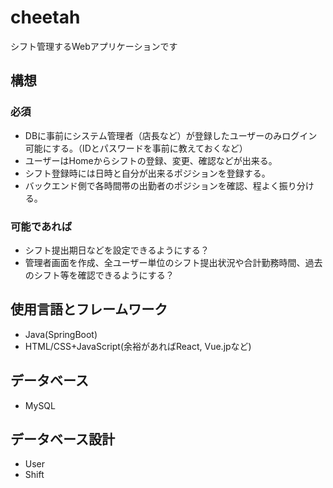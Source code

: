 # cheetah

シフト管理するWebアプリケーションです

## 構想

### 必須

- DBに事前にシステム管理者（店長など）が登録したユーザーのみログイン可能にする。（IDとパスワードを事前に教えておくなど）
- ユーザーはHomeからシフトの登録、変更、確認などが出来る。
- シフト登録時には日時と自分が出来るポジションを登録する。
- バックエンド側で各時間帯の出勤者のポジションを確認、程よく振り分ける。

### 可能であれば

- シフト提出期日などを設定できるようにする？
- 管理者画面を作成、全ユーザー単位のシフト提出状況や合計勤務時間、過去のシフト等を確認できるようにする？

## 使用言語とフレームワーク

- Java(SpringBoot)
- HTML/CSS+JavaScript(余裕があればReact, Vue.jpなど)

## データベース

- MySQL

## データベース設計

- User
- Shift

